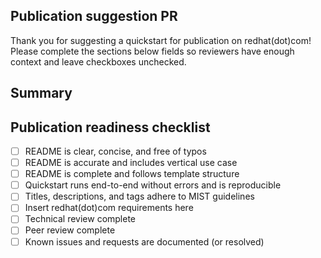 ## Publication suggestion PR 

Thank you for suggesting a quickstart for publication on redhat(dot)com! Please complete the sections below fields so reviewers have enough context and leave checkboxes unchecked.

## Summary 
<!-- Below this line, briefly describe why this quickstart should be prioritized for publication. What's its purpose, target audience and industry, potential impact, and why it's needed." -->

## Publication readiness checklist
- [ ] README is clear, concise, and free of typos
- [ ] README is accurate and includes vertical use case
- [ ] README is complete and follows template structure
- [ ] Quickstart runs end-to-end without errors and is reproducible
- [ ] Titles, descriptions, and tags adhere to MIST guidelines <!-- add this step here? -->
- [ ] Insert redhat(dot)com requirements here
- [ ] Technical review complete
- [ ] Peer review complete
- [ ] Known issues and requests are documented (or resolved)
